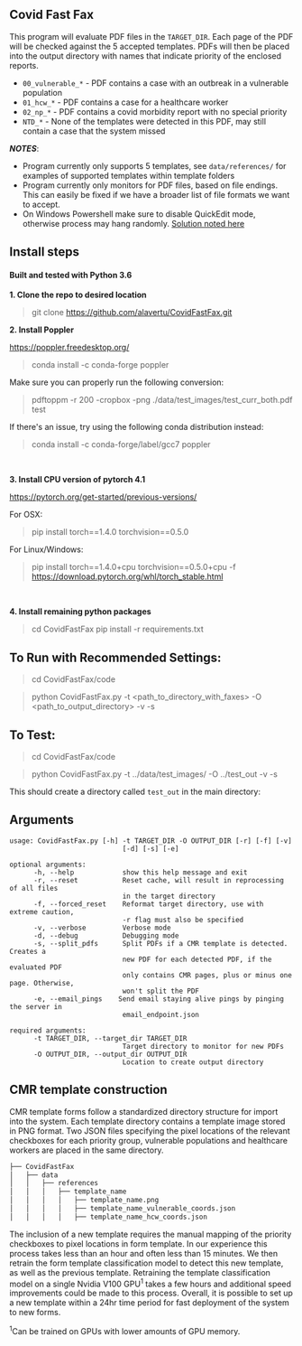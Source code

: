 ## Covid Fast Fax

This program will evaluate PDF files in the `TARGET_DIR`. Each page of the PDF will be checked against 
the 5 accepted templates. PDFs will then be placed into the output directory with names that indicate priority of the enclosed reports.

* `00_vulnerable_*` - PDF contains a case with an outbreak in a vulnerable population
* `01_hcw_*` - PDF contains a case for a healthcare worker
* `02_np_*` - PDF contains a covid morbidity report with no special priority
* `NTD_*` - None of the templates were detected in this PDF, may still contain a case that the system missed

***NOTES***: 
* Program currently only supports 5 templates, see `data/references/` for examples of supported templates within template folders
* Program currently only monitors for PDF files, based on file endings. This can easily be fixed if we have a broader 
list of file formats we want to accept.  
* On Windows Powershell make sure to disable QuickEdit mode, otherwise process may hang randomly. [Solution noted here](https://stackoverflow.com/questions/39676635/a-process-running-on-powershell-freezes-randomly/39676636#39676636) 

## Install steps  
#### Built and tested with Python 3.6

**1\. Clone the repo to desired location**
> git clone https://github.com/alavertu/CovidFastFax.git

**2\. Install Poppler**

https://poppler.freedesktop.org/  
> conda install -c conda-forge poppler  

Make sure you can properly run the following conversion:
> pdftoppm -r 200 -cropbox -png ./data/test_images/test_curr_both.pdf test

If there's an issue, try using the following conda distribution instead:  

> conda install -c conda-forge/label/gcc7 poppler  
    
<br/>  
  
**3\. Install CPU version of pytorch 4.1**

https://pytorch.org/get-started/previous-versions/

For OSX:
> pip install torch==1.4.0 torchvision==0.5.0  

For Linux/Windows:  
> pip install torch==1.4.0+cpu torchvision==0.5.0+cpu -f https://download.pytorch.org/whl/torch_stable.html  
  
<br/>  

**4\. Install remaining python packages**

> cd CovidFastFax
> pip install -r requirements.txt


## To Run with Recommended Settings:

> cd CovidFastFax/code

> python CovidFastFax.py -t <path_to_directory_with_faxes> -O <path_to_output_directory> -v -s

## To Test:
> cd CovidFastFax/code

> python CovidFastFax.py -t ../data/test_images/ -O ../test_out -v -s 

This should create a directory called `test_out` in the main directory:


## Arguments

```
usage: CovidFastFax.py [-h] -t TARGET_DIR -O OUTPUT_DIR [-r] [-f] [-v]
                            [-d] [-s] [-e]
                            
optional arguments:  
      -h, --help            show this help message and exit  
      -r, --reset           Reset cache, will result in reprocessing of all files  
                            in the target directory  
      -f, --forced_reset    Reformat target directory, use with extreme caution,  
                            -r flag must also be specified  
      -v, --verbose         Verbose mode  
      -d, --debug           Debugging mode  
      -s, --split_pdfs      Split PDFs if a CMR template is detected. Creates a  
                            new PDF for each detected PDF, if the evaluated PDF  
                            only contains CMR pages, plus or minus one page. Otherwise,  
                            won't split the PDF  
      -e, --email_pings    Send email staying alive pings by pinging the server in  
                            email_endpoint.json  

required arguments:  
      -t TARGET_DIR, --target_dir TARGET_DIR  
                            Target directory to monitor for new PDFs  
      -O OUTPUT_DIR, --output_dir OUTPUT_DIR  
                            Location to create output directory  
```  
## CMR template construction

CMR template forms follow a standardized directory structure for import into the system. Each template directory contains a template image stored in PNG format. Two JSON files specifying the pixel locations of the relevant checkboxes for each priority group, vulnerable populations and healthcare workers are placed in the same directory. 
```bash
├── CovidFastFax
│   ├── data
│   │   ├── references
│   │   │   ├── template_name
│   │   │   │   ├── template_name.png
│   │   │   │   ├── template_name_vulnerable_coords.json
│   │   │   │   ├── template_name_hcw_coords.json
```

The inclusion of a new template requires the manual mapping of the priority checkboxes to pixel locations in form template. In our experience this process takes less than an hour and often less than 15 minutes. We then retrain the form template classification model to detect this new template, as well as the previous template. Retraining the template classification model on a single Nvidia V100 GPU<sup>1</sup> takes a few hours and additional speed improvements could be made to this process. Overall, it is possible to set up a new template within a 24hr time period for fast deployment of the system to new forms. 

<sup>1</sup>Can be trained on GPUs with lower amounts of GPU memory. 

